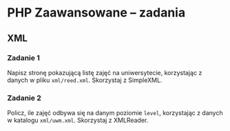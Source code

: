 # PHP Zaawansowane &ndash; zadania
## XML


### Zadanie 1
Napisz stronę pokazującą listę zajęć na uniwersytecie, korzystając z danych w pliku ```xml/reed.xml```.
Skorzystaj z SimpleXML.

### Zadanie 2
Policz, ile zajęć odbywa się na danym poziomie ```level```, korzystając z danych w katalogu ```xml/uwm.xml```.
Skorzystaj z XMLReader.
